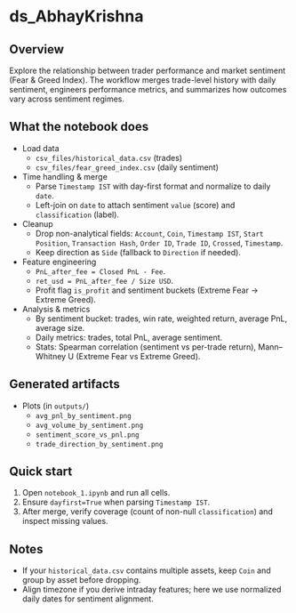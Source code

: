 # ds_AbhayKrishna

## Overview
Explore the relationship between trader performance and market sentiment (Fear & Greed Index). The workflow merges trade-level history with daily sentiment, engineers performance metrics, and summarizes how outcomes vary across sentiment regimes.

## What the notebook does
- Load data
	- `csv_files/historical_data.csv` (trades)
	- `csv_files/fear_greed_index.csv` (daily sentiment)
- Time handling & merge
	- Parse `Timestamp IST` with day-first format and normalize to daily `date`.
	- Left-join on `date` to attach sentiment `value` (score) and `classification` (label).
- Cleanup
	- Drop non-analytical fields: `Account`, `Coin`, `Timestamp IST`, `Start Position`, `Transaction Hash`, `Order ID`, `Trade ID`, `Crossed`, `Timestamp`.
	- Keep direction as `Side` (fallback to `Direction` if needed).
- Feature engineering
	- `PnL_after_fee = Closed PnL - Fee`.
	- `ret_usd = PnL_after_fee / Size USD`.
	- Profit flag `is_profit` and sentiment buckets (Extreme Fear → Extreme Greed).
- Analysis & metrics
	- By sentiment bucket: trades, win rate, weighted return, average PnL, average size.
	- Daily metrics: trades, total PnL, average sentiment.
	- Stats: Spearman correlation (sentiment vs per-trade return), Mann–Whitney U (Extreme Fear vs Extreme Greed).

## Generated artifacts
- Plots (in `outputs/`)
	- `avg_pnl_by_sentiment.png`
	- `avg_volume_by_sentiment.png`
	- `sentiment_score_vs_pnl.png`
	- `trade_direction_by_sentiment.png`

## Quick start
1) Open `notebook_1.ipynb` and run all cells.
2) Ensure `dayfirst=True` when parsing `Timestamp IST`.
3) After merge, verify coverage (count of non-null `classification`) and inspect missing values.

## Notes
- If your `historical_data.csv` contains multiple assets, keep `Coin` and group by asset before dropping.
- Align timezone if you derive intraday features; here we use normalized daily dates for sentiment alignment.

